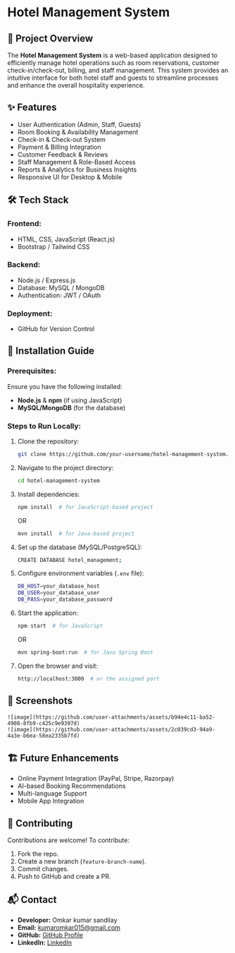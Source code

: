 # Hotel Management System

## 📌 Project Overview
The **Hotel Management System** is a web-based application designed to efficiently manage hotel operations such as room reservations, customer check-in/check-out, billing, and staff management. This system provides an intuitive interface for both hotel staff and guests to streamline processes and enhance the overall hospitality experience.

## ✨ Features
- User Authentication (Admin, Staff, Guests)
- Room Booking & Availability Management
- Check-in & Check-out System
- Payment & Billing Integration
- Customer Feedback & Reviews
- Staff Management & Role-Based Access
- Reports & Analytics for Business Insights
- Responsive UI for Desktop & Mobile

## 🛠️ Tech Stack
### **Frontend:**
- HTML, CSS, JavaScript (React.js)
- Bootstrap / Tailwind CSS

### **Backend:**
- Node.js / Express.js 
- Database: MySQL / MongoDB
- Authentication: JWT / OAuth

### **Deployment:**
- GitHub for Version Control

## 🚀 Installation Guide
### Prerequisites:
Ensure you have the following installed:
- **Node.js** & **npm** (if using JavaScript)
- **MySQL/MongoDB** (for the database)

### Steps to Run Locally:
1. Clone the repository:
   ```sh
   git clone https://github.com/your-username/hotel-management-system.git
   ```
2. Navigate to the project directory:
   ```sh
   cd hotel-management-system
   ```
3. Install dependencies:
   ```sh
   npm install  # for JavaScript-based project
   ```
   OR
   ```sh
   mvn install  # for Java-based project
   ```
4. Set up the database (MySQL/PostgreSQL):
   ```sh
   CREATE DATABASE hotel_management;
   ```
5. Configure environment variables (`.env` file):
   ```sh
   DB_HOST=your_database_host
   DB_USER=your_database_user
   DB_PASS=your_database_password
   ```
6. Start the application:
   ```sh
   npm start  # for JavaScript
   ```
   OR
   ```sh
   mvn spring-boot:run  # for Java Spring Boot
   ```
7. Open the browser and visit:
   ```sh
   http://localhost:3000  # or the assigned port
   ```

## 📸 Screenshots
    ![image](https://github.com/user-attachments/assets/b94e4c11-ba52-4908-8fb9-c425c9e9397d)
    ![image](https://github.com/user-attachments/assets/2c039cd3-94a9-4a3e-b6ea-58ea2335b7fd)


## 🏗️ Future Enhancements
- Online Payment Integration (PayPal, Stripe, Razorpay)
- AI-based Booking Recommendations
- Multi-language Support
- Mobile App Integration

## 🤝 Contributing
Contributions are welcome! To contribute:
1. Fork the repo.
2. Create a new branch (`feature-branch-name`).
3. Commit changes.
4. Push to GitHub and create a PR.

## 📬 Contact
- **Developer:** Omkar kumar sandilay
- **Email:** kumaromkar015@gmail.com  
- **GitHub:** [GitHub Profile](https://github.com/kumaromkar015)
- **LinkedIn:** [LinkedIn](www.linkedin.com/in/omkarshandilya42)


